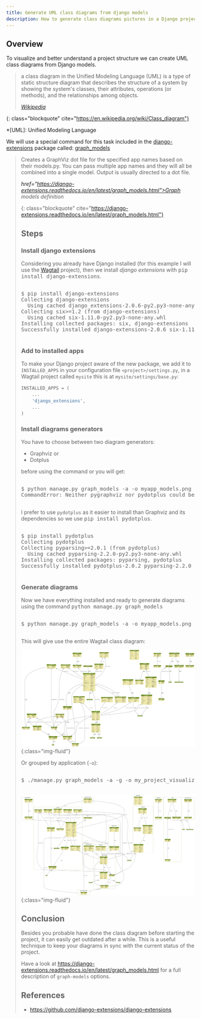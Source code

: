 ```yaml
---
title: Generate UML class diagrams from django models
description: How to generate class diagrams pictures in a Django project from console
---
```


## Overview

To visualize and better understand a project structure we can create
UML class diagrams from Django models.

> a class diagram in the Unified Modeling Language (UML) is a type of
> static structure diagram that describes the structure of a system by
> showing the system's classes, their attributes, operations (or
> methods), and the relationships among objects.
> 
> <footer class="blockquote-footer"> <cite><a href="https://en.wikipedia.org/wiki/Class_diagram">Wikipedia</a></cite></footer>
{: class="blockquote" cite="https://en.wikipedia.org/wiki/Class_diagram"}

*[UML]: Unified Modeling Language

We will use a special command for this task included in the
[django-extensions](https://github.com/django-extensions/django-extensions)
package called:
[graph_models](https://django-extensions.readthedocs.io/en/latest/graph_models.html)

> Creates a GraphViz dot file for the specified app names based on
> their models.py. You can pass multiple app names and they will all
> be combined into a single model. Output is usually directed to a dot
> file.
>
> <footer class="blockquote-footer"> <cite><a
href="https://django-extensions.readthedocs.io/en/latest/graph_models.html">Graph
models</a> definition</cite></footer>
{: class="blockquote" cite="https://django-extensions.readthedocs.io/en/latest/graph_models.html"}

## Steps

### Install django extensions

Considering you already have Django installed (for this example I will
use the [Wagtail](https://github.com/wagtail/wagtail) project), then
we install *django extensions* with <kbd>pip install
django-extensions</kbd>.

<pre class="shell">
<samp>
<span class="shell-prompt">$</span> <kbd>pip install django-extensions</kbd>
Collecting django-extensions
  Using cached django_extensions-2.0.6-py2.py3-none-any.whl
Collecting six>=1.2 (from django-extensions)
  Using cached six-1.11.0-py2.py3-none-any.whl
Installing collected packages: six, django-extensions
Successfully installed django-extensions-2.0.6 six-1.11.0
</samp>
</pre>

### Add to installed apps

To make your Django project aware of the new package, we add it to
`INSTALLED_APPS` in your configuration file `<project>/settings.py`,
in a Wagtail project called `mysite` this is at
`mysite/settings/base.py`:

~~~ python
INSTALLED_APPS = (
    ...
    'django_extensions',
    ...
)
~~~

### Install diagrams generators

You have to choose between two diagram generators:

- Graphviz or
- Dotplus

before using the command or you will get:

<pre class="shell">
<samp>
<span class="shell-prompt">$</span> <kbd>python manage.py graph_models -a -o myapp_models.png</kbd>
CommandError: Neither pygraphviz nor pydotplus could be found to generate the image
</samp>
</pre>

I prefer to use `pydotplus` as it easier to install than Graphviz and
its dependencies so we use <kbd>pip install pydotplus</kbd>.

<pre class="shell">
<samp>
<span class="shell-prompt">$</span> <kbd>pip install pydotplus</kbd>
Collecting pydotplus
Collecting pyparsing>=2.0.1 (from pydotplus)
  Using cached pyparsing-2.2.0-py2.py3-none-any.whl
Installing collected packages: pyparsing, pydotplus
Successfully installed pydotplus-2.0.2 pyparsing-2.2.0
</samp>
</pre>

### Generate diagrams

Now we have everything installed and ready to generate diagrams using
the command <kbd>python manage.py graph_models</kbd>

<pre class="shell">
<samp>
<span class="shell-prompt">$</span> <kbd>python manage.py graph_models -a -o myapp_models.png</kbd>
</samp>
</pre>

This will give use the entire Wagtail class diagram:

![Wagtail models class diagram](/assets/img/wagtail_models.png){:class="img-fluid"}

Or grouped by application (`-o`):

<pre class="shell">
<samp>
<span class="shell-prompt">$</span> <kbd>./manage.py graph_models -a -g -o my_project_visualized.png</kbd>
</samp>
</pre>

![Wagtail models class diagram](/assets/img/wagtail_models_application_grouping.png){:class="img-fluid"}

## Conclusion

Besides you probable have done the class diagram before starting the
project, it can easily get outdated after a while. This is a useful
technique to keep your diagrams in sync with the current status of the
project.

Have a look at
<https://django-extensions.readthedocs.io/en/latest/graph_models.html>
for a full description of `graph-models` options.

## References

- <https://github.com/django-extensions/django-extensions>
